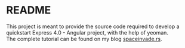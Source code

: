 # README #

This project is meant to provide the source code required to develop a quickstart Express 4.0 - Angular project, with the help of yeoman.  
The complete tutorial can be found on my blog [spaceinvade.rs](http://spaceinvade.rs/2014/08/16/MEAN-stack-with-CouchDB-express4-angularjs).
